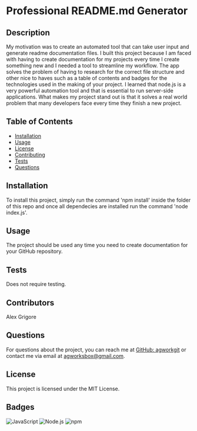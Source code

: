 # Professional README.md Generator

## Description
My motivation was to create an automated tool that can take user input and generate readme documentation files.
I built this project because I am faced with having to create documentation for my projects every time I create something new and I needed a tool to streamline my workflow.
The app solves the problem of having to research for the correct file structure and other nice to haves such as a table of contents and badges for the technologies used in the making of your project.
I learned that node.js is a very powerful automation tool and that is essential to run server-side applications.
What makes my project stand out is that it solves a real world problem that many developers face every time they finish a new project.

## Table of Contents
- [Installation](#installation)
- [Usage](#usage)
- [License](#license)
- [Contributing](#contributing)
- [Tests](#tests)
- [Questions](#questions)

## Installation
To install this project, simply run the command 'npm install' inside the folder of this repo and once all dependecies are installed run the command 'node index.js'.

## Usage
The project should be used any time you need to create documentation for your GitHub repository.

## Tests
Does not require testing.

## Contributors
Alex Grigore

## Questions
For questions about the project, you can reach me at [GitHub: agworkgit](https://github.com/agworkgit) or contact me via email at agworksbox@gmail.com.

## License
This project is licensed under the MIT License.

## Badges
![JavaScript](https://img.shields.io/badge/javascript-%23323330.svg?style=for-the-badge&logo=javascript&logoColor=%23F7DF1E)
![Node.js](https://img.shields.io/badge/node.js-%23339933.svg?style=for-the-badge&logo=node.js&logoColor=white)
![npm](https://img.shields.io/badge/npm-%23CB3837.svg?style=for-the-badge&logo=npm&logoColor=white)

